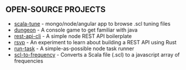 ## OPEN-SOURCE PROJECTS

- [scala-tune][1] - mongo/node/angular app to browse .scl tuning files
- [dungeon][2] - A console game to get familiar with java
- [rest-api-cli][3] - A simple node REST API boilerplate
- [rsvp][4] - An experiment to learn about building a REST API using Rust
- [run-task][5] - A simple-as-possible node task runner
- [scl-to-frequency][6] - Converts a Scala file (.scl) to a javascript array of frequencies

[1]: https://jcpst.github.io/scala-tune
[2]: https://github.com/jcpst/dungeon
[3]: https://www.npmjs.com/package/rest-api-cli
[4]: https://github.com/jcpst/rsvp
[5]: https://github.com/jcpst/run-task
[6]: https://github.com/jcpst/scl-to-frequency